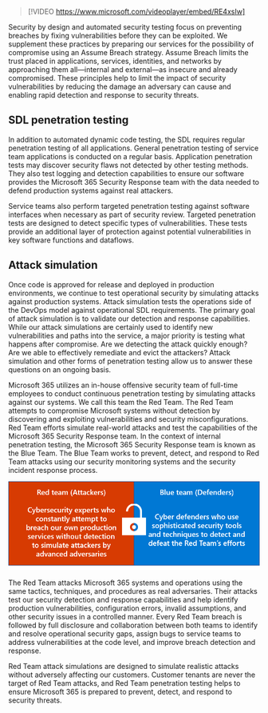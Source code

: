 >[!VIDEO https://www.microsoft.com/videoplayer/embed/RE4xsIw]

Security by design and automated security testing focus on preventing breaches by fixing vulnerabilities before they can be exploited. We supplement these practices by preparing our services for the possibility of compromise using an Assume Breach strategy. Assume Breach   limits the trust placed in applications, services, identities, and networks by approaching them all—internal and external—as insecure and already compromised. These principles help to limit the impact of security vulnerabilities by reducing the damage an adversary can cause and enabling rapid detection and response to security threats.

## SDL penetration testing

In addition to automated dynamic code testing, the SDL requires regular penetration testing of all applications. General penetration testing of service team applications is conducted on a regular basis. Application penetration tests may discover security flaws not detected by other testing methods. They also test logging and detection capabilities to ensure our software provides the Microsoft 365 Security Response team with the data needed to defend production systems against real attackers.

Service teams also perform targeted penetration testing against software interfaces when necessary as part of security review. Targeted penetration tests are designed to detect specific types of vulnerabilities. These tests provide an additional layer of protection against potential vulnerabilities in key software functions and dataflows.

## Attack simulation

Once code is approved for release and deployed in production environments, we continue to test operational security by simulating attacks against production systems. Attack simulation tests the operations side of the DevOps model against operational SDL requirements. The primary goal of attack simulation is to validate our detection and response capabilities. While our attack simulations are certainly used to identify new vulnerabilities and paths into the service, a major priority is testing what happens after compromise. Are we detecting the attack quickly enough? Are we able to effectively remediate and evict the attackers? Attack simulation and other forms of penetration testing allow us to answer these questions on an ongoing basis.

Microsoft 365 utilizes an in-house offensive security team of full-time employees to conduct continuous penetration testing by simulating attacks against our systems. We call this team the Red Team. The Red Team attempts to compromise Microsoft systems without detection by discovering and exploiting vulnerabilities and security misconfigurations. Red Team efforts simulate real-world attacks and test the capabilities of the Microsoft 365 Security Response team. In the context of internal penetration testing, the Microsoft 365 Security Response team is known as the Blue Team. The Blue Team works to prevent, detect, and respond to Red Team attacks using our security monitoring systems and the security incident response process.

![Two boxes with definition of Red Team and Blue Team. Red Team: Cybersecurity experts who constantly attempt to breach our own production services without detection to simulate attackers by advanced adversaries. Blue Team: Cyber defenders who use sophisticated security tools and techniques to detect and defeat the Red Team's efforts](../media/red-blue-teams.png)

The Red Team attacks Microsoft 365 systems and operations using the same tactics, techniques, and procedures as real adversaries. Their attacks test our security detection and response capabilities and help identify production vulnerabilities, configuration errors, invalid assumptions, and other security issues in a controlled manner. Every Red Team breach is followed by full disclosure and collaboration between both teams to identify and resolve operational security gaps, assign bugs to service teams to address vulnerabilities at the code level, and improve breach detection and response.

Red Team attack simulations are designed to simulate realistic attacks without adversely affecting our customers. Customer tenants are never the target of Red Team attacks, and Red Team penetration testing helps to ensure Microsoft 365 is prepared to prevent, detect, and respond to security threats.
